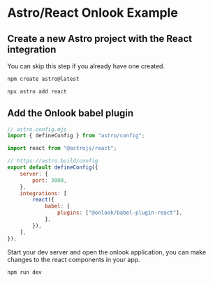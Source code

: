# Astro/React Onlook Example

## Create a new Astro project with the React integration

You can skip this step if you already have one created.

```bash
npm create astro@latest
```

```bash
npx astro add react
```

## Add the Onlook babel plugin

```js
// astro.config.mjs
import { defineConfig } from "astro/config";

import react from "@astrojs/react";

// https://astro.build/config
export default defineConfig({
	server: {
		port: 3000,
	},
	integrations: [
		react({
			babel: {
				plugins: ["@onlook/babel-plugin-react"],
			},
		}),
	],
});
```

Start your dev server and open the onlook application, you can make changes to the react components in your app.

```bash
npm run dev
```
